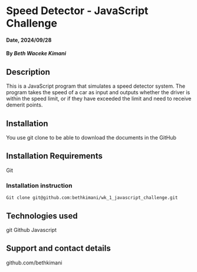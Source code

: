 # Speed Detector - JavaScript Challenge

#### Date, 2024/09/28

#### By *Beth Waceke Kimani*

## Description
This is a  JavaScript program that simulates a speed detector system. The program takes the speed of a car as input and outputs whether the driver is within the speed limit, or if they have exceeded the limit and need to receive demerit points.


    


## Installation
You use git clone to be able to download the documents in the GitHub

## Installation Requirements
Git

### Installation instruction
```
Git clone git@github.com:bethkimani/wk_1_javascript_challenge.git

```




## Technologies used

git
Github
Javascript

## Support and contact details
github.com/bethkimani